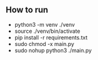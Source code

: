 ## How to run

* python3 -m venv ./venv
* source ./venv/bin/activate
* pip install -r requirements.txt
* sudo chmod -x main.py
* sudo nohup python3 ./main.py
